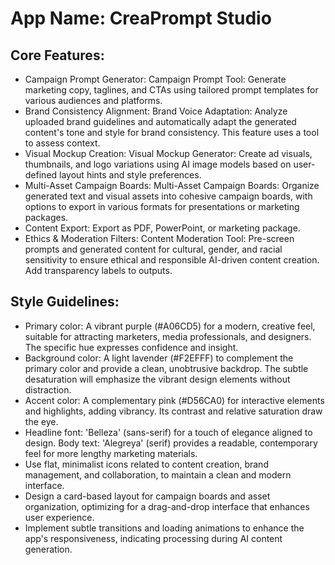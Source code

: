 # **App Name**: CreaPrompt Studio

## Core Features:

- Campaign Prompt Generator: Campaign Prompt Tool: Generate marketing copy, taglines, and CTAs using tailored prompt templates for various audiences and platforms.
- Brand Consistency Alignment: Brand Voice Adaptation: Analyze uploaded brand guidelines and automatically adapt the generated content's tone and style for brand consistency. This feature uses a tool to assess context.
- Visual Mockup Creation: Visual Mockup Generator: Create ad visuals, thumbnails, and logo variations using AI image models based on user-defined layout hints and style preferences.
- Multi-Asset Campaign Boards: Multi-Asset Campaign Boards: Organize generated text and visual assets into cohesive campaign boards, with options to export in various formats for presentations or marketing packages.
- Content Export: Export as PDF, PowerPoint, or marketing package.
- Ethics & Moderation Filters: Content Moderation Tool: Pre-screen prompts and generated content for cultural, gender, and racial sensitivity to ensure ethical and responsible AI-driven content creation. Add transparency labels to outputs.

## Style Guidelines:

- Primary color: A vibrant purple (#A06CD5) for a modern, creative feel, suitable for attracting marketers, media professionals, and designers. The specific hue expresses confidence and insight.
- Background color: A light lavender (#F2EFFF) to complement the primary color and provide a clean, unobtrusive backdrop. The subtle desaturation will emphasize the vibrant design elements without distraction.
- Accent color: A complementary pink (#D56CA0) for interactive elements and highlights, adding vibrancy. Its contrast and relative saturation draw the eye.
- Headline font: 'Belleza' (sans-serif) for a touch of elegance aligned to design. Body text: 'Alegreya' (serif) provides a readable, contemporary feel for more lengthy marketing materials.
- Use flat, minimalist icons related to content creation, brand management, and collaboration, to maintain a clean and modern interface.
- Design a card-based layout for campaign boards and asset organization, optimizing for a drag-and-drop interface that enhances user experience.
- Implement subtle transitions and loading animations to enhance the app's responsiveness, indicating processing during AI content generation.